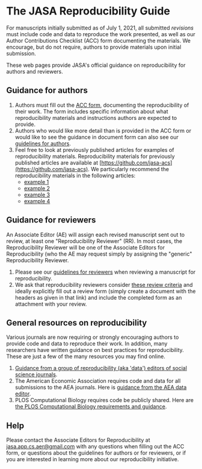 <script async src="https://www.googletagmanager.com/gtag/js?id={{ site.google_analytics }}"></script>
<script>
  window.dataLayer = window.dataLayer || [];
  function gtag(){dataLayer.push(arguments);}
  gtag('js', new Date());

  gtag('config', '{{ site.google_analytics }}');
</script>

# The JASA Reproducibility Guide

For manuscripts initially submitted as of July 1, 2021, all submitted *revisions* must include code and data to reproduce the work presented, as well as our Author Contributions Checklist (ACC) form documenting the materials. We encourage, but do not require, authors to provide materials upon initial submission.

These web pages provide JASA's official guidance on reproducibility for authors and reviewers. 

## Guidance for authors

1. Authors must fill out the [ACC form](pages/acc.html), documenting the reproducibility of their work. The form includes specific information about what reproducibility materials and instructions authors are expected to provide.
2. Authors who would like more detail than is provided in the ACC form or would like to see the guidance in document form can also see our [guidelines for authors](pages/author-guidelines).
3. Feel free to look at previously published articles for examples of reproducibility materials. Reproducibility materials for previously published articles are available at [https://github.com/jasa-acs](https://github.com/jasa-acs). We particularly recommend the reproducibility materials in the following articles:
   - [example 1](https://github.com/jasa-acs/Value-of-Information-Sensitivity-Analysis-and-Research-Design-in-Bayesian-Evidence-Synthesis)
   - [example 2](https://github.com/jasa-acs/Modeling-Bronchiolitis-Incidence-Proportions-in-the-Presence-of-Spatio-Temporal-Uncertainty)
   - [example 3](https://github.com/jasa-acs/Penalized-and-Constrained-Optimization-An-Application-to-High-Dimensional-Website-Advertising)
   - [example 4](https://github.com/jasa-acs/Quantile-Function-on-Scalar-Regression-Analysis-for-Distributional-Data)

## Guidance for reviewers

An Associate Editor (AE) will assign each revised manuscript sent out to review, at least one "Reproducibility Reviewer" (RR). In most cases, the Reproducibility Reviewer will be one of the Associate Editors for Reproducibility (who the AE may request simply by assigning the "generic" Reproducibility Reviewer. 

1. Please see our [guidelines for reviewers](pages/reviewer-guidelines) when reviewing a manuscript for reproducibility.
2. We ask that reproducibility reviewers consider [these review criteria](pages/review-form) and ideally explicitly fill out a review form (simply create a document with the headers as given in that link) and include the completed form as an attachment with your review.

## General resources on reproducibility

Various journals are now requiring or strongly encouraging authors to provide code and data to reproduce their work. In addition, many researchers have written guidance on best practices for reproducibility. These are just a few of the many resources you may find online.

1. [Guidance from a group of reproducibility (aka 'data') editors of social science journals](https://social-science-data-editors.github.io/guidance).
2. The American Economic Association requires code and data for all submissions to the AEA journals. Here is [guidance from the AEA data editor](https://aeadataeditor.github.io/aea-de-guidance).
3. PLOS Computational Biology requires code be publicly shared. Here are [the PLOS Computational Biology requirements and guidance](https://journals.plos.org/ploscompbiol/s/code-availability).

## Help

Please contact the Associate Editors for Reproducibility at [jasa.app.cs.aer@gmail.com](mailto:jasa.app.cs.aer@gmail.com) with any questions when filling out the ACC form, or questions about the guidelines for authors or for reviewers, or if you are interested in learning more about our reproducibility initiative.
